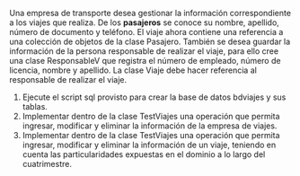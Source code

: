 Una empresa de transporte desea gestionar la información correspondiente a los viajes que
realiza. De los <b>pasajeros</b> se conoce su nombre, apellido, número de documento y teléfono. El
viaje ahora contiene una referencia a una colección de objetos de la clase Pasajero. También se
desea guardar la información de la persona responsable de realizar el viaje, para ello cree una
clase ResponsableV que registra el número de empleado, número de licencia, nombre y apellido.
La clase Viaje debe hacer referencia al responsable de realizar el viaje.
1. Ejecute el script sql provisto para crear la base de datos bdviajes y sus tablas.
2. Implementar dentro de la clase TestViajes una operación que permita ingresar, modificar
y eliminar la información de la empresa de viajes.
3. Implementar dentro de la clase TestViajes una operación que permita ingresar, modificar
y eliminar la información de un viaje, teniendo en cuenta las particularidades expuestas
en el dominio a lo largo del cuatrimestre.